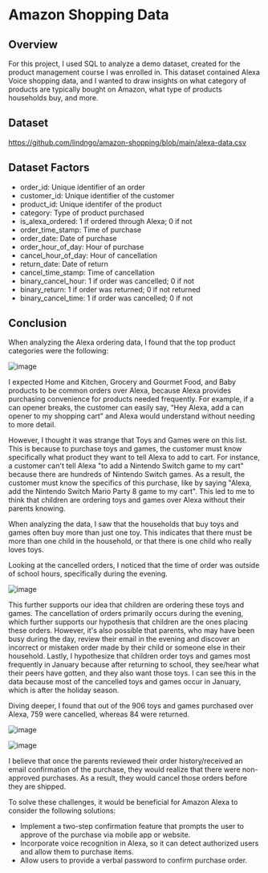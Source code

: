 # Amazon Shopping Data

## Overview
For this project, I used SQL to analyze a demo dataset, created for the product management course I was enrolled in. This dataset contained Alexa Voice shopping data, and I wanted to draw insights on what category of products are typically bought on Amazon, what type of products households buy, and more.

## Dataset

https://github.com/lindngo/amazon-shopping/blob/main/alexa-data.csv

## Dataset Factors
- order_id: Unique identifier of an order
- customer_id: Unique identifier of the customer
- product_id: Unique identifer of the product
- category: Type of product purchased
- is_alexa_ordered: 1 if ordered through Alexa; 0 if not 
- order_time_stamp: Time of purchase
- order_date: Date of purchase
- order_hour_of_day: Hour of purchase
- cancel_hour_of_day: Hour of cancellation
- return_date: Date of return
- cancel_time_stamp: Time of cancellation
- binary_cancel_hour: 1 if order was cancelled; 0 if not 
- binary_return: 1 if order was returned; 0 if not returned
- binary_cancel_time: 1 if order was cancelled; 0 if not 

## Conclusion
When analyzing the Alexa ordering data, I found that the top product categories were the following: 

![image](https://github.com/lindngo/amazon-shopping/assets/63205351/9fefb4b6-12c8-4680-b1b6-cdb123c21dca)

I expected Home and Kitchen, Grocery and Gourmet Food, and Baby products to be common orders over Alexa, because Alexa provides purchasing convenience for products needed frequently. For example, if a can opener breaks, the customer can easily say, “Hey Alexa, add a can opener to my shopping cart” and Alexa would understand without needing to more detail.

However, I thought it was strange that Toys and Games were on this list. This is because to purchase toys and games, the customer must know specifically what product they want to tell Alexa to add to cart. For instance, a customer can't tell Alexa "to add a Nintendo Switch game to my cart" because there are hundreds of Nintendo Switch games. As a result, the customer must know the specifics of this purchase, like by saying "Alexa, add the Nintendo Switch Mario Party 8 game to my cart". This led to me to think that children are ordering toys and games over Alexa without their parents knowing. 

When analyzing the data, I saw that the households that buy toys and games often buy more than just one toy. This indicates that there must be more than one child in the household, or that there is one child who really loves toys. 

Looking at the cancelled orders, I noticed that the time of order was outside of school hours, specifically during the evening. 

![image](https://github.com/lindngo/amazon-shopping/assets/63205351/ef99b646-0a58-47a7-96cc-7752e70d3aca)

This further supports our idea that children are ordering these toys and games. The cancellation of orders primarily occurs during the evening, which further supports our hypothesis that children are the ones placing these orders. However, it's also possible that parents, who may have been busy during the day, review their email in the evening and discover an incorrect or mistaken order made by their child or someone else in their household. Lastly, I hypothesize that children order toys and games most frequently in January because after returning to school, they see/hear what their peers have gotten, and they also want those toys. I can see this in the data because most of the cancelled toys and games occur in January, which is after the holiday season.  

Diving deeper, I found that out of the 906 toys and games purchased over Alexa, 759 were cancelled, whereas 84 were returned. 

![image](https://github.com/lindngo/amazon-shopping/assets/63205351/dc3b9294-31a1-432e-b0ce-a5a0a933e6cc)

![image](https://github.com/lindngo/amazon-shopping/assets/63205351/c87f86b4-91a4-4a83-b007-1128d4af8401)

I believe that once the parents reviewed their order history/received an email confirmation of the purchase, they would realize that there were non-approved purchases. As a result, they would cancel those orders before they are shipped. 

To solve these challenges, it would be beneficial for Amazon Alexa to consider the following solutions:

- Implement a two-step confirmation feature that prompts the user to approve of the purchase via mobile app or website.
- Incorporate voice recognition in Alexa, so it can detect authorized users and allow them to purchase items.
- Allow users to provide a verbal password to confirm purchase order.
